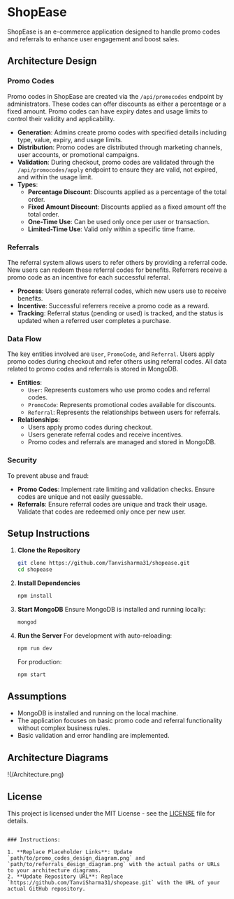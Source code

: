 
# ShopEase

ShopEase is an e-commerce application designed to handle promo codes and referrals to enhance user engagement and boost sales.

## Architecture Design

### Promo Codes
Promo codes in ShopEase are created via the `/api/promocodes` endpoint by administrators. These codes can offer discounts as either a percentage or a fixed amount. Promo codes can have expiry dates and usage limits to control their validity and applicability.

- **Generation**: Admins create promo codes with specified details including type, value, expiry, and usage limits.
- **Distribution**: Promo codes are distributed through marketing channels, user accounts, or promotional campaigns.
- **Validation**: During checkout, promo codes are validated through the `/api/promocodes/apply` endpoint to ensure they are valid, not expired, and within the usage limit.
- **Types**: 
  - **Percentage Discount**: Discounts applied as a percentage of the total order.
  - **Fixed Amount Discount**: Discounts applied as a fixed amount off the total order.
  - **One-Time Use**: Can be used only once per user or transaction.
  - **Limited-Time Use**: Valid only within a specific time frame.

### Referrals
The referral system allows users to refer others by providing a referral code. New users can redeem these referral codes for benefits. Referrers receive a promo code as an incentive for each successful referral.

- **Process**: Users generate referral codes, which new users use to receive benefits.
- **Incentive**: Successful referrers receive a promo code as a reward.
- **Tracking**: Referral status (pending or used) is tracked, and the status is updated when a referred user completes a purchase.

### Data Flow
The key entities involved are `User`, `PromoCode`, and `Referral`. Users apply promo codes during checkout and refer others using referral codes. All data related to promo codes and referrals is stored in MongoDB.

- **Entities**:
  - `User`: Represents customers who use promo codes and referral codes.
  - `PromoCode`: Represents promotional codes available for discounts.
  - `Referral`: Represents the relationships between users for referrals.
- **Relationships**: 
  - Users apply promo codes during checkout.
  - Users generate referral codes and receive incentives.
  - Promo codes and referrals are managed and stored in MongoDB.

### Security
To prevent abuse and fraud:
- **Promo Codes**: Implement rate limiting and validation checks. Ensure codes are unique and not easily guessable.
- **Referrals**: Ensure referral codes are unique and track their usage. Validate that codes are redeemed only once per new user.

## Setup Instructions

1. **Clone the Repository**
   ```bash
   git clone https://github.com/Tanvisharma31/shopease.git
   cd shopease
   ```

2. **Install Dependencies**
   ```bash
   npm install
   ```

3. **Start MongoDB**
   Ensure MongoDB is installed and running locally:
   ```bash
   mongod
   ```

4. **Run the Server**
   For development with auto-reloading:
   ```bash
   npm run dev
   ```
   For production:
   ```bash
   npm start
   ```

## Assumptions

- MongoDB is installed and running on the local machine.
- The application focuses on basic promo code and referral functionality without complex business rules.
- Basic validation and error handling are implemented.

## Architecture Diagrams

 !(/Architecture.png)

## License

This project is licensed under the MIT License - see the [LICENSE](LICENSE) file for details.
```

### Instructions:

1. **Replace Placeholder Links**: Update `path/to/promo_codes_design_diagram.png` and `path/to/referrals_design_diagram.png` with the actual paths or URLs to your architecture diagrams.
2. **Update Repository URL**: Replace `https://github.com/TanviSharma31/shopease.git` with the URL of your actual GitHub repository.

